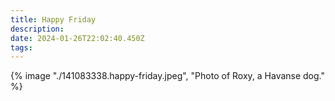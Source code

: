 ```yaml
---
title: Happy Friday
description: 
date: 2024-01-26T22:02:40.450Z
tags: 
---
```

{% image "./141083338.happy-friday.jpeg", "Photo of Roxy, a Havanse dog." %}